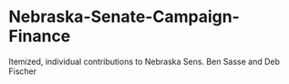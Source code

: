 # Nebraska-Senate-Campaign-Finance
Itemized, individual contributions to Nebraska Sens. Ben Sasse and Deb Fischer
